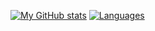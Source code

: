 
<!--
**jonnekaunisto/jonnekaunisto** is a ✨ _special_ ✨ repository because its `README.md` (this file) appears on your GitHub profile.

Here are some ideas to get you started:

- 🔭 I’m currently working on ...
- 🌱 I’m currently learning ...
- 👯 I’m looking to collaborate on ...
- 🤔 I’m looking for help with ...
- 💬 Ask me about ...
- 📫 How to reach me: ...
- 😄 Pronouns: ...
- ⚡ Fun fact: ...
-->

[![My GitHub stats](https://github-readme-stats.vercel.app/api?username=jonnekaunisto&count_private=true&show_icons=true&theme=tokyonight)](https://www.github.com/safelock)
[![Languages](https://github-readme-stats.vercel.app/api/top-langs/?username=jonnekaunisto&layout=compact&theme=tokyonight)](https://www.github.com/jonnekaunisto?tab=repositories)

